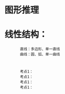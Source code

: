
#       图形推理
#       
#       线性结构：
           直线：多边形、单一直线
           曲线：圆、弧、单一曲线
#          
           考点1：
           考点1：
           考点1：
           考点1：
#           
#       
